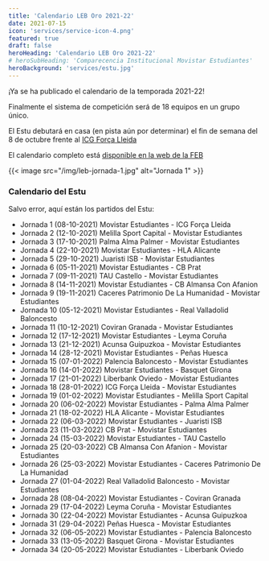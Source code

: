 ```yaml
---
title: 'Calendario LEB Oro 2021-22'
date: 2021-07-15
icon: 'services/service-icon-4.png'
featured: true
draft: false
heroHeading: 'Calendario LEB Oro 2021-22'
# heroSubHeading: 'Comparecencia Institucional Movistar Estudiantes'
heroBackground: 'services/estu.jpg'
---
```


¡Ya se ha publicado el calendario de la temporada 2021-22!

Finalmente el sistema de competición será de 18 equipos en un grupo único.

El Estu debutará en casa (en pista aún por determinar) el fin de semana del 8 de octubre frente al [ICG Força Lleida](https://flleida.cat/)

El calendario completo está [disponible en la web de la FEB](https://www.feb.es/Documentos/Archivo/upload/Calendario%20LEB%20Oro.pdf)

{{< image src="/img/leb-jornada-1.jpg" alt="Jornada 1" >}}

### Calendario del Estu

Salvo error, aquí están los partidos del Estu:

- Jornada 1 (08-10-2021) Movistar Estudiantes - ICG Força Lleida
- Jornada 2 (12-10-2021) Melilla Sport Capital - Movistar Estudiantes
- Jornada 3 (17-10-2021) Palma Alma Palmer - Movistar Estudiantes
- Jornada 4 (22-10-2021) Movistar Estudiantes - HLA Alicante
- Jornada 5 (29-10-2021) Juaristi ISB - Movistar Estudiantes
- Jornada 6 (05-11-2021) Movistar Estudiantes - CB Prat
- Jornada 7 (09-11-2021) TAU Castello - Movistar Estudiantes
- Jornada 8 (14-11-2021) Movistar Estudiantes - CB Almansa Con Afanion
- Jornada 9 (19-11-2021) Caceres Patrimonio De La Humanidad - Movistar Estudiantes
- Jornada 10 (05-12-2021) Movistar Estudiantes - Real Valladolid Baloncesto
- Jornada 11 (10-12-2021) Coviran Granada - Movistar Estudiantes
- Jornada 12 (17-12-2021) Movistar Estudiantes - Leyma Coruña
- Jornada 13 (21-12-2021) Acunsa Guipuzkoa - Movistar Estudiantes
- Jornada 14 (28-12-2021) Movistar Estudiantes - Peñas Huesca
- Jornada 15 (07-01-2022) Palencia Baloncesto - Movistar Estudiantes
- Jornada 16 (14-01-2022) Movistar Estudiantes - Basquet Girona
- Jornada 17 (21-01-2022) Liberbank Oviedo - Movistar Estudiantes
- Jornada 18 (28-01-2022) ICG Força Lleida - Movistar Estudiantes
- Jornada 19 (01-02-2022) Movistar Estudiantes - Melilla Sport Capital
- Jornada 20 (06-02-2022) Movistar Estudiantes - Palma Alma Palmer
- Jornada 21 (18-02-2022) HLA Alicante - Movistar Estudiantes
- Jornada 22 (06-03-2022) Movistar Estudiantes - Juaristi ISB
- Jornada 23 (11-03-2022) CB Prat - Movistar Estudiantes
- Jornada 24 (15-03-2022) Movistar Estudiantes - TAU Castello
- Jornada 25 (20-03-2022) CB Almansa Con Afanion - Movistar Estudiantes
- Jornada 26 (25-03-2022) Movistar Estudiantes - Caceres Patrimonio De La Humanidad
- Jornada 27 (01-04-2022) Real Valladolid Baloncesto - Movistar Estudiantes
- Jornada 28 (08-04-2022) Movistar Estudiantes - Coviran Granada
- Jornada 29 (17-04-2022) Leyma Coruña - Movistar Estudiantes
- Jornada 30 (22-04-2022) Movistar Estudiantes - Acunsa Guipuzkoa
- Jornada 31 (29-04-2022) Peñas Huesca - Movistar Estudiantes
- Jornada 32 (06-05-2022) Movistar Estudiantes - Palencia Baloncesto
- Jornada 33 (13-05-2022) Basquet Girona - Movistar Estudiantes
- Jornada 34 (20-05-2022) Movistar Estudiantes - Liberbank Oviedo

